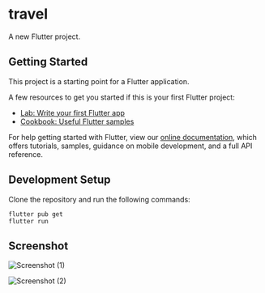 # travel

A new Flutter project.

## Getting Started

This project is a starting point for a Flutter application.

A few resources to get you started if this is your first Flutter project:

- [Lab: Write your first Flutter app](https://flutter.dev/docs/get-started/codelab)
- [Cookbook: Useful Flutter samples](https://flutter.dev/docs/cookbook)

For help getting started with Flutter, view our
[online documentation](https://flutter.dev/docs), which offers tutorials,
samples, guidance on mobile development, and a full API reference.

## Development Setup
Clone the repository and run the following commands:
```
flutter pub get
flutter run
```

## Screenshot

![Screenshot (1)](https://user-images.githubusercontent.com/19315474/143768106-f8c2e303-4a61-411f-96b6-436e80611cc3.png)

![Screenshot (2)](https://user-images.githubusercontent.com/19315474/143768165-e6650f23-7f88-4826-a394-beadbcd7ce8e.png)
